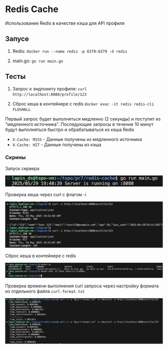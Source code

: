 # Redis Cache

Использование Redis в качестве кэша для API профиля

## Запусе

1. Redis:
`docker run --name redis -p 6379:6379 -d redis`

2. main.go:
`go run main.go`

## Тесты

1. Запрос к эндпоинту профиля:
`curl http://localhost:8080/profile/123`

2. Сброс кеша в контейнере с redis
`docker exec -it redis redis-cli FLUSHALL`

Первый запрос будет выполняться медленно (2 секунды) и поступит из "медленного источника".
Последующие запросы в течение 10 минут будут выполняться быстро и обрабатываться из кэша Redis

- `X-Cache: MISS` - Данные получены из медленного источника
- `X-Cache: HIT` - Данные получены из кэша


### Скрины

Запуск сервера

![alt text](screenshots/server.png)

Проверка кеша через curl с флагом -i

![alt text](screenshots/curl_i.png)

Сброс кеша в контейнере с redis

![alt text](screenshots/redis_flush_.png)

Проверка времени выполнения curl запроса через настройку формата из отдельного файла `curl-format.txt`

![alt text](screenshots/curl_format.png)
